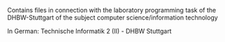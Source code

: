 Contains files in connection with the laboratory programming task of the DHBW-Stuttgart of the subject computer science/information technology

In German: Technische Informatik 2 (II) - DHBW Stuttgart
